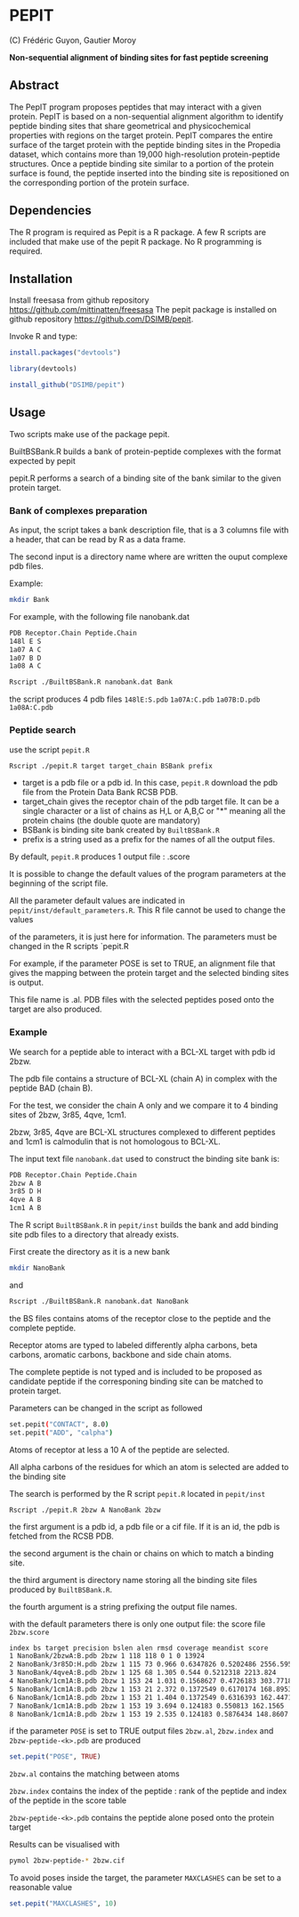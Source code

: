 # PEPIT

\(C\) Frédéric Guyon, Gautier Moroy

**Non-sequential alignment of binding sites for fast peptide screening**


## Abstract

The PepIT program proposes peptides that may interact with a given protein. PepIT is based on a non-sequential alignment algorithm to identify peptide binding sites that share geometrical and physicochemical properties with regions on the target protein. PepIT compares the entire surface of the target protein with the peptide binding sites in the Propedia dataset, which contains more than 19,000 high-resolution protein-peptide structures. Once a peptide binding site similar to a portion of the protein surface is found, the peptide inserted into the binding site is repositioned on the corresponding portion of the protein surface. 

## Dependencies

The R program is required as Pepit is a R package.
A few R scripts are included that make use of the pepit R package.
No R programming is required.

## Installation
Install freesasa from github repository https://github.com/mittinatten/freesasa
The pepit package is installed on github repository https://github.com/DSIMB/pepit.

Invoke R and type:

```R
install.packages("devtools")
```

```R
library(devtools)
```

```R
install_github("DSIMB/pepit")
```

## Usage

Two scripts make use of the package pepit.

BuiltBSBank.R   builds a bank of protein-peptide complexes with the format expected by pepit

pepit.R performs a search of a binding site of the bank similar to the given protein target.


### Bank of complexes preparation

As input, the script takes a bank description file, that is a 3 columns file with a header, that can be read by
R as a data frame. 

The second input is a directory name where are written the ouput complexe pdb files.

Example:
```bash
mkdir Bank
```

For example, with the following file nanobank.dat
```bash
PDB Receptor.Chain Peptide.Chain
148l E S
1a07 A C
1a07 B D
1a08 A C
```

```bash
Rscript ./BuiltBSBank.R nanobank.dat Bank
```

the script produces 4 pdb files  `148lE:S.pdb`  `1a07A:C.pdb`  `1a07B:D.pdb`  `1a08A:C.pdb`

### Peptide search
use the script `pepit.R`

```bash
Rscript ./pepit.R target target_chain BSBank prefix
```

- target is a pdb file or a pdb id. In this case, `pepit.R` download the pdb file from the Protein Data Bank RCSB PDB.
- target_chain gives the receptor chain of the pdb target file. It can be a single character or a list of chains as H,L or A,B,C or "*" meaning all the protein chains (the double quote are mandatory)
- BSBank is binding site bank created by `BuiltBSBank.R`
- prefix is a string used as a prefix for the names of all the output files.

By default, `pepit.R` produces 1 output file : <prefix>.score

It is possible to change the default values of the program parameters at the beginning of the script file.

All the parameter default values are indicated in `pepit/inst/default_parameters.R`. This R file cannot be used to change the values

of the parameters, it is just here for information. The parameters must be changed in the R scripts `pepit.R

For example, if the parameter POSE is set to TRUE, an alignment file that gives the mapping between the protein target and the selected binding sites is output.

This file name is  <prefix>.al. PDB files with the selected peptides posed onto the target are also produced.

### Example

We search for a peptide able to interact with a BCL-XL target with pdb id 2bzw.

The pdb file contains a structure of BCL-XL (chain A) in complex with the peptide BAD (chain B).

For the test, we consider the chain A only and we compare it to 4 binding sites of 2bzw, 3r85, 4qve, 1cm1.

2bzw, 3r85, 4qve are BCL-XL structures complexed to different peptides and 1cm1 is  calmodulin that is not homologous to BCL-XL.

The input text file `nanobank.dat` used to construct the binding site bank is:
```bash
PDB Receptor.Chain Peptide.Chain 
2bzw A B
3r85 D H
4qve A B
1cm1 A B
```
The R script `BuiltBSBank.R` in `pepit/inst` builds the bank and add binding site pdb files to a directory that already exists.

First create the directory as it is a new bank

```bash
mkdir NanoBank
```

and 
```bash
Rscript ./BuiltBSBank.R nanobank.dat NanoBank
```
the BS files contains atoms of the receptor close to the peptide  and the complete peptide.

Receptor atoms are typed to labeled differently alpha carbons, beta carbons, aromatic carbons, backbone and side chain atoms.

The complete peptide is not typed and is included to be proposed as candidate peptide if the corresponing binding site can be matched to protein target.

Parameters can be changed in the script as followed

```bash
set.pepit("CONTACT", 8.0)
set.pepit("ADD", "calpha")
```

Atoms of receptor at less a 10 A of the peptide are selected.

All alpha carbons of the residues for which an atom is selected are added to the binding site

The search is performed by the R script `pepit.R` located in `pepit/inst`
```bashBCL-XL 
Rscript ./pepit.R 2bzw A NanoBank 2bzw
```
the first argument is a pdb id, a pdb file or a cif file. If it is an id, the pdb is fetched from the RCSB PDB.

the second argument is the chain or chains on which to match a binding site.

the third argument is directory name storing all the binding site files produced by `BuiltBSBank.R`.

the fourth argument is a string prefixing the output file names.

with the default parameters there is only one output file: the score file `2bzw.score`


```bash
index bs target precision bslen alen rmsd coverage meandist score
1 NanoBank/2bzwA:B.pdb 2bzw 1 118 118 0 1 0 13924
2 NanoBank/3r85D:H.pdb 2bzw 1 115 73 0.966 0.6347826 0.5202486 2556.595
3 NanoBank/4qveA:B.pdb 2bzw 1 125 68 1.305 0.544 0.5212318 2213.824
4 NanoBank/1cm1A:B.pdb 2bzw 1 153 24 1.031 0.1568627 0.4726183 303.7718
5 NanoBank/1cm1A:B.pdb 2bzw 1 153 21 2.372 0.1372549 0.6170174 168.8953
6 NanoBank/1cm1A:B.pdb 2bzw 1 153 21 1.404 0.1372549 0.6316393 162.4471
7 NanoBank/1cm1A:B.pdb 2bzw 1 153 19 3.694 0.124183 0.550813 162.1565
8 NanoBank/1cm1A:B.pdb 2bzw 1 153 19 2.535 0.124183 0.5876434 148.8607
```
if the parameter `POSE` is set to TRUE output files `2bzw.al`, `2bzw.index` and `2bzw-peptide-<k>.pdb` are produced

```R
set.pepit("POSE", TRUE)
```

`2bzw.al` contains the matching between atoms 

`2bzw.index` contains the index  of the peptide : rank of the peptide and index of the peptide in the score table

`2bzw-peptide-<k>.pdb` contains the peptide alone posed onto the protein target

Results can be visualised with

```bash
pymol 2bzw-peptide-* 2bzw.cif
```

To avoid poses inside the target, the parameter `MAXCLASHES` can be set to a reasonable value

```R
set.pepit("MAXCLASHES", 10)
```

